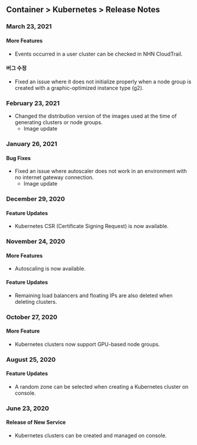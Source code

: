 ## Container > Kubernetes > Release Notes

### March 23, 2021
#### More Features
* Events occurred in a user cluster can be checked in NHN CloudTrail.

#### 버그 수정
* Fixed an issue where it does not initialize properly when a node group is created with a graphic-optimized instance type (g2).

### February 23, 2021
* Changed the distribution version of the images used at the time of generating clusters or node groups.
  * Image update

### January 26, 2021
#### Bug Fixes

* Fixed an issue where autoscaler does not work in an environment with no internet gateway connection.
  * Image update

### December 29, 2020
#### Feature Updates
- Kubernetes CSR (Certificate Signing Request) is now available.

### November 24, 2020
#### More Features
- Autoscaling is now available.
#### Feature Updates
- Remaining load balancers and floating IPs are also deleted when deleting clusters.

### October 27, 2020
#### More Feature
* Kubernetes clusters now support GPU-based node groups.

### August 25, 2020
#### Feature Updates
* A random zone can be selected when creating a Kubernetes cluster on console.

### June 23, 2020
#### Release of New Service 
* Kubernetes clusters can be created and managed on console. 
